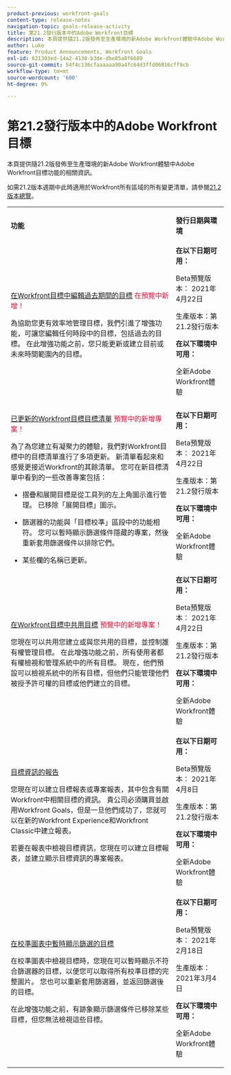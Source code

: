 ```yaml
---
product-previous: workfront-goals
content-type: release-notes
navigation-topic: goals-release-activity
title: 第21.2發行版本中的Adobe Workfront目標
description: 本頁提供隨21.2版發佈至生產環境的新Adobe Workfront體驗中Adobe Workfront目標功能的相關資訊。
author: Luke
feature: Product Announcements, Workfront Goals
exl-id: 621303ed-14a2-4138-b3de-dbe85a8f6689
source-git-commit: 54f4c136cfaaaaaa90a4fc64d3ffd06816cff9cb
workflow-type: tm+mt
source-wordcount: '600'
ht-degree: 0%

---
```


# 第21.2發行版本中的Adobe Workfront目標

本頁提供隨21.2版發佈至生產環境的新Adobe Workfront體驗中Adobe Workfront目標功能的相關資訊。

如需21.2版本週期中此時適用於Workfront所有區域的所有變更清單，請參閱[21.2版本總覽](../../../../product-announcements/product-releases/21.2-release-activity/21-2-release-overview.md)。

<table style="table-layout:auto"> 
 <col> 
 <col> 
 <tbody> 
  <tr> 
   <td> <p><strong>功能</strong> </p> </td> 
   <td> <p><strong>發行日期與環境</strong> </p> </td> 
  </tr> 
  <tr data-mc-conditions=""> 
   <td> <p><a href="../../../../product-announcements/product-releases/goals-release-activity/goals-21.2-release/goals-apr-19.md#top" class="MCXref xref" xrefformat="{para}">在Workfront目標中編輯過去期間的目標</a> <span class="uitext" style="color: #dc143c;">在預覽中新增！</span></p> <p>為協助您更有效率地管理目標，我們引進了增強功能，可讓您編輯任何時段中的目標，包括過去的目標。 在此增強功能之前，您只能更新或建立目前或未來時間範圍內的目標。</p> </td> 
   <td><strong>在以下日期可用：</strong> <p>Beta預覽版本： 2021年4月22日</p> <p>生產版本：第21.2發行版本</p> <p><strong>在以下環境中可用：</strong> </p> <p>全新Adobe Workfront體驗 </p> </td> 
  </tr> 
  <tr data-mc-conditions=""> 
   <td> <p><a href="../../../../product-announcements/product-releases/goals-release-activity/goals-21.2-release/goals-apr-19.md#an" class="MCXref xref" xrefformat="{para}">已更新的Workfront目標目標清單</a> <span class="uitext" style="color: #dc143c;">預覽中的新增專案！</span></p> <p>為了為您建立有凝聚力的體驗，我們對Workfront目標中的目標清單進行了多項更新。 新清單看起來和感覺更接近Workfront的其餘清單。 您可在新目標清單中看到的一些改善專案包括：</p> 
    <ul> 
     <li> <p>摺疊和展開目標是從工具列的左上角圖示進行管理。 已移除「展開目標」圖示。</p> </li> 
     <li> <p>篩選器的功能與「目標校準」區段中的功能相符。 您可以暫時顯示篩選條件隱藏的專案，然後重新套用篩選條件以排除它們。</p> </li> 
     <li> <p>某些欄的名稱已更新。</p> </li> 
    </ul> </td> 
   <td><strong>在以下日期可用：</strong> <p>Beta預覽版本： 2021年4月22日</p> <p>生產版本：第21.2發行版本</p> <p><strong>在以下環境中可用：</strong> </p> <p>全新Adobe Workfront體驗 </p> </td> 
  </tr> 
  <tr data-mc-conditions=""> 
   <td> <p><a href="../../../../product-announcements/product-releases/goals-release-activity/goals-21.2-release/goals-apr-19.md#share" class="MCXref xref" xrefformat="{para}">在Workfront目標中共用目標</a> <span class="uitext" style="color: #dc143c;">預覽中的新增專案！</span></p> <p>您現在可以共用您建立或與您共用的目標，並控制誰有權管理目標。 在此增強功能之前，所有使用者都有權檢視和管理系統中的所有目標。 現在，他們預設可以檢視系統中的所有目標，但他們只能管理他們被授予許可權的目標或他們建立的目標。</p> </td> 
   <td><strong>在以下日期可用：</strong> <p>Beta預覽版本： 2021年4月22日</p> <p>生產版本：第21.2發行版本</p> <p><strong>在以下環境中可用：</strong> </p> <p>全新Adobe Workfront體驗 </p> </td> 
  </tr> 
  <tr data-mc-conditions=""> 
   <td> <p><a href="../../../../product-announcements/product-releases/goals-release-activity/goals-21.2-release/goals-apr-5.md#top" class="MCXref xref" xrefformat="{para}">目標資訊的報告</a> </p> <p>您現在可以建立目標報表或專案報表，其中包含有關Workfront中相關目標的資訊。 貴公司必須購買並啟用Workfront Goals，但是一旦他們成功了，您就可以在新的Workfront Experience和Workfront Classic中建立報表。</p> <p>若要在報表中檢視目標資訊，您現在可以建立目標報表，並建立顯示目標資訊的專案報表。</p> </td> 
   <td><strong>在以下日期可用：</strong> <p>Beta預覽版本： 2021年4月8日</p> <p>生產版本：第21.2發行版本</p> <p><strong>在以下環境中可用：</strong> </p> <p>全新Adobe Workfront體驗 </p> </td> 
  </tr> 
  <tr data-mc-conditions=""> 
   <td> <p><a href="../../../../product-announcements/product-releases/goals-release-activity/goals-21.2-release/goals-feb-15.md#top" class="MCXref xref" xrefformat="{para}">在校準圖表中暫時顯示篩選的目標</a> </p> <p>在校準圖表中檢視目標時，您現在可以暫時顯示不符合篩選器的目標，以便您可以取得所有校準目標的完整圖片。 您也可以重新套用篩選器，並返回篩選後的目標。</p> <p>在此增強功能之前，有跡象顯示篩選條件已移除某些目標，但您無法檢視這些目標。</p> </td> 
   <td><strong>在以下日期可用：</strong> <p>Beta預覽版本： 2021年2月18日</p> <p>生產版本： 2021年3月4日</p> <p><strong>在以下環境中可用：</strong> </p> <p>全新Adobe Workfront體驗 </p> </td> 
  </tr> 
 </tbody> 
</table>

